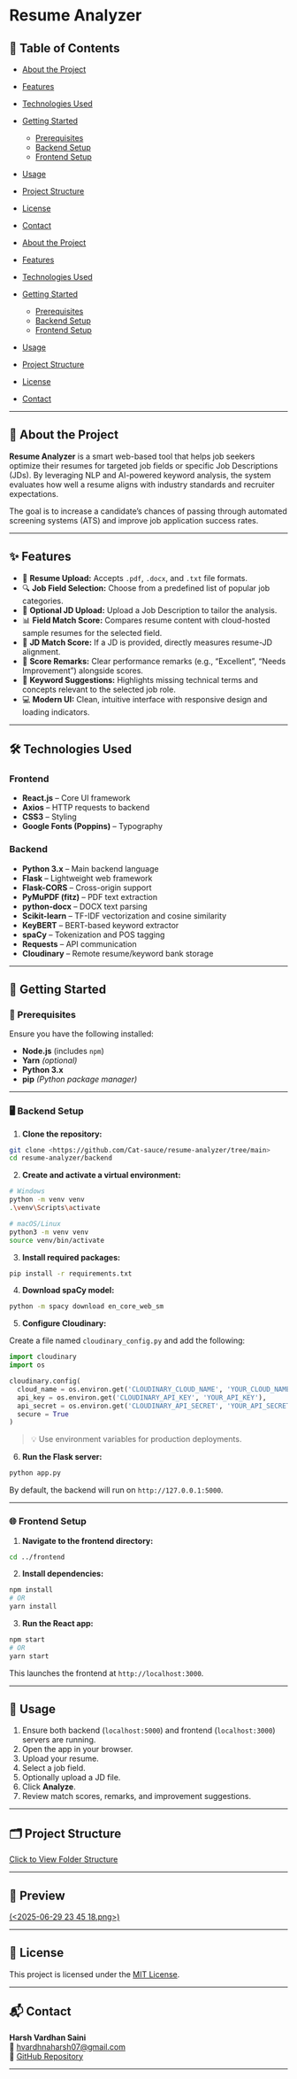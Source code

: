 # Resume Analyzer

## 📑 Table of Contents

- [About the Project](#about-the-project)
- [Features](#features)
- [Technologies Used](#technologies-used)
- [Getting Started](#getting-started)
  - [Prerequisites](#prerequisites)
  - [Backend Setup](#backend-setup)
  - [Frontend Setup](#frontend-setup)
- [Usage](#usage)
- [Project Structure](#project-structure)
- [License](#license)
- [Contact](#contact)

- [About the Project](#about-the-project)
- [Features](#features)
- [Technologies Used](#technologies-used)
- [Getting Started](#getting-started)
  - [Prerequisites](#prerequisites)
  - [Backend Setup](#backend-setup)
  - [Frontend Setup](#frontend-setup)
- [Usage](#usage)
- [Project Structure](#project-structure)
- [License](#license)
- [Contact](#contact)

---

## 📘 About the Project

**Resume Analyzer** is a smart web-based tool that helps job seekers optimize their resumes for targeted job fields or specific Job Descriptions (JDs). By leveraging NLP and AI-powered keyword analysis, the system evaluates how well a resume aligns with industry standards and recruiter expectations.

The goal is to increase a candidate’s chances of passing through automated screening systems (ATS) and improve job application success rates.

---

## ✨ Features

- 📄 **Resume Upload:** Accepts `.pdf`, `.docx`, and `.txt` file formats.
- 🔍 **Job Field Selection:** Choose from a predefined list of popular job categories.
- 📎 **Optional JD Upload:** Upload a Job Description to tailor the analysis.
- 📊 **Field Match Score:** Compares resume content with cloud-hosted sample resumes for the selected field.
- 📑 **JD Match Score:** If a JD is provided, directly measures resume-JD alignment.
- 💬 **Score Remarks:** Clear performance remarks (e.g., “Excellent”, “Needs Improvement”) alongside scores.
- 🧠 **Keyword Suggestions:** Highlights missing technical terms and concepts relevant to the selected job role.
- 💻 **Modern UI:** Clean, intuitive interface with responsive design and loading indicators.

---

## 🛠️ Technologies Used

### Frontend

- **React.js** – Core UI framework  
- **Axios** – HTTP requests to backend  
- **CSS3** – Styling  
- **Google Fonts (Poppins)** – Typography  

### Backend

- **Python 3.x** – Main backend language  
- **Flask** – Lightweight web framework  
- **Flask-CORS** – Cross-origin support  
- **PyMuPDF (fitz)** – PDF text extraction  
- **python-docx** – DOCX text parsing  
- **Scikit-learn** – TF-IDF vectorization and cosine similarity  
- **KeyBERT** – BERT-based keyword extractor  
- **spaCy** – Tokenization and POS tagging  
- **Requests** – API communication  
- **Cloudinary** – Remote resume/keyword bank storage  

---

## 🚀 Getting Started

### 📌 Prerequisites

Ensure you have the following installed:

- **Node.js** (includes `npm`)
- **Yarn** *(optional)*
- **Python 3.x**
- **pip** *(Python package manager)*

---

### 🖥️ Backend Setup

1. **Clone the repository:**

```bash
git clone <https://github.com/Cat-sauce/resume-analyzer/tree/main>
cd resume-analyzer/backend
```

2. **Create and activate a virtual environment:**

```bash
# Windows
python -m venv venv
.\venv\Scripts\activate

# macOS/Linux
python3 -m venv venv
source venv/bin/activate
```

3. **Install required packages:**

```bash
pip install -r requirements.txt
```

4. **Download spaCy model:**

```bash
python -m spacy download en_core_web_sm
```

5. **Configure Cloudinary:**

Create a file named `cloudinary_config.py` and add the following:

```python
import cloudinary
import os

cloudinary.config(
  cloud_name = os.environ.get('CLOUDINARY_CLOUD_NAME', 'YOUR_CLOUD_NAME'),
  api_key = os.environ.get('CLOUDINARY_API_KEY', 'YOUR_API_KEY'),
  api_secret = os.environ.get('CLOUDINARY_API_SECRET', 'YOUR_API_SECRET'),
  secure = True
)
```

> 💡 Use environment variables for production deployments.

6. **Run the Flask server:**

```bash
python app.py
```

By default, the backend will run on `http://127.0.0.1:5000`.

---

### 🌐 Frontend Setup

1. **Navigate to the frontend directory:**

```bash
cd ../frontend
```

2. **Install dependencies:**

```bash
npm install
# OR
yarn install
```

3. **Run the React app:**

```bash
npm start
# OR
yarn start
```

This launches the frontend at `http://localhost:3000`.

---

## 🧪 Usage

1. Ensure both backend (`localhost:5000`) and frontend (`localhost:3000`) servers are running.
2. Open the app in your browser.
3. Upload your resume.
4. Select a job field.
5. Optionally upload a JD file.
6. Click **Analyze**.
7. Review match scores, remarks, and improvement suggestions.

---

## 🗂️ Project Structure

[Click to View Folder Structure](https://drive.google.com/file/d/1E-etBy6LQBjYImhFCV2Dn4yPy7Dff6za/view?usp=sharing)

---

## 🧧 Preview

[(<2025-06-29 23 45 18.png>)](https://drive.google.com/file/d/1hfjtlS6oDH8Z3_xEvbhzV9nPAuDYREQu/view?usp=drive_link)

---

## 📄 License

This project is licensed under the [MIT License](https://choosealicense.com/licenses/mit/).

---

## 📬 Contact

**Harsh Vardhan Saini**  
📧 hvardhnaharsh07@gmail.com  
🔗 [GitHub Repository](https://github.com/Cat-sauce/resume-analyzer)

---
